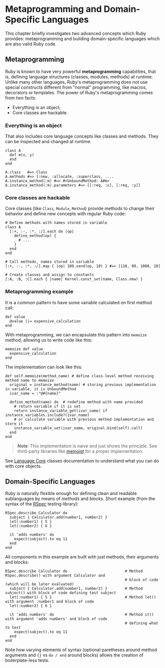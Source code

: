 # Metaprogramming and Domain-Specific Languages

This chapter briefly investigates two advanced concepts which Ruby provides: metaprogramming and building domain-specific languages which are also valid Ruby code.

## Metaprogramming

Ruby is known to have very powerful **metaprogramming** capabilities, that is, defining language
structures (classes, modules, methods) at runtime. Unlike many other languages, Ruby's
metaprogramming does not use special constructs different from "normal" programming, like macros,
decorators or templates. The power of Ruby's metaprogramming comes from two facts:

* Everything is an object;
* Core classes are hackable.

### Everything is an object

That also includes core language concepts like classes and methods. They can be inspected and changed
at runtime.

    class A
      def m(x, y)
      end
    end

    A.class   #=> Class
    A.methods #=> [:new, :allocate, :superclass, ....
    A.instance_method(:m) #=> #<UnboundMethod: A#m>
    A.instance_method(:m).parameters #=> [[:req, :x], [:req, :y]]

### Core classes are hackable

Core classes (like `Class`, `Module`, `Method`) provide methods to change their behavior and define
new concepts with regular Ruby code:

    # Define methods with names stored in variable
    class A
      [:+, :-, :*, :/].each do |op|
        define_method(op) {
          # ...
        }
      end
    end

    # Call methods, names stored in variable
    [:+, :-, :*, :/].map { |op| 100.send(op, 10) } #=> [110, 90, 1000, 10]

    # Create classes and assign to constants
    [:A, :B, :C].each { |name| Kernel.const_set(name, Class.new) }

### Metaprogramming example

It is a common pattern to have some variable calculated on first method call:


    def value
      @value ||= expensive_calculation
    end

With metaprogramming, we can encapsulate this pattern into `memoize` method, allowing us to write code like this:

    memoize def value
      expensive_calculation
    end

The implementation can look like this:

    def self.memoize(method_name) # define class-level method receiving method name to memoize
      original = instance_method(name) # storing previous implementation in variable, it is UnboundMethod
      ivar_name = :"@#{name}"

      define_method(name) do  # redefine method with name provided
        # return variable if it is set
        return instance_variable_get(ivar_name) if instance_variables.include?(ivar_name)
        # or calculate variable with previous method implementation and store it
        instance_variable_set(ivar_name, original.bind(self).call)
      end
    end

> **Note**: This implementation is naive and just shows the principle. See third-party libraries like [memoist](https://github.com/matthewrudy/memoist) for a proper implementation.

See [Language Core](builtin/core.md) classes documentation to understand what you can do with
core objects.

## Domain-Specific Languages

Ruby is naturally flexible enough for defining clean and readable sublanguages by means of _methods_ and _blocks_. Short example (from the syntax of the [RSpec](http://rspec.info/) testing library):

    RSpec.describe Calculator do
      subject { Calculator.add(number1, number2) }
      let(:number1) { 5 }
      let(:number2) { 6 }

      it 'adds numbers' do
        expect(subject).to eq 11
      end
    end

All components in this example are built with just methods, their arguments and blocks:

    RSpec.describe Calculator do                          # Method RSpec.describe() with argument Calculator and
                                                          # block of code (which will be later evaluated)
      subject { Calculator.add(number1, number2) }        # Method subject() with block of code defining test subject
      let(:number1) { 5 }                                 # Method let() with argument :number1 and block of code
      let(:number2) { 6 }

      it 'adds numbers' do                                # Method it() with argument 'adds numbers' and block of code
                                                          # defining what to test
        expect(subject).to eq 11
      end
    end

Note how varying elements of syntax (optional paretheses around method arguments and `{}` vs `do / end` around blocks) allows the creation of boilerplate-less tests.
